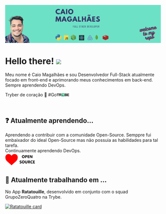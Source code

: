 ![Header](https://raw.githubusercontent.com/caiolmf/caiolmf/master/imgs/profile-banner.png "Header")

# Hello there! <img src="https://raw.githubusercontent.com/MartinHeinz/MartinHeinz/master/wave.gif" width="35px">

Meu nome é Caio Magalhães e sou Desenvolvedor Full-Stack atualmente focado em front-end e aprimorando meus conhecimentos em back-end. Sempre aprendendo DevOps.

Tryber de coração :green_heart:   #Go<img src="https://raw.githubusercontent.com/caiolmf/caiolmf/master/imgs/trybe-logo.png" width="40px"> 

<br />

## :question: Atualmente aprendendo...

Aprendendo a contribuir com a comunidade Open-Source. Semppre fui embaixador do ideal Open-Source mas não possuia as habilidades para tal tarefa.
<br />
Continuamente aprendendo DevOps.
<br />
<img src="https://raw.githubusercontent.com/caiolmf/caiolmf/master/imgs/open-love.png" width="100px">

## :construction_worker: Atualmente trabalhando em ...

No App **Ratatouille**, desenvolvido em conjunto com o squad GrupoZeroQuatro na Trybe. 

[![Ratatouille card](https://github-readme-stats.vercel.app/api/pin/?username=caiolmf&repo=ratatouille&theme=vue-dark)](https://github.com/caiolmf/ratatouille)


<!-- 
Here are some ideas to get you started:

- 🔭 I’m currently working on ...
- 🌱 I’m currently learning ...
- 👯 I’m looking to collaborate on ...
- 🤔 I’m looking for help with ...
- 💬 Ask me about ...
- 📫 How to reach me: ...
- 😄 Pronouns: ...
- ⚡ Fun fact: ... -->


